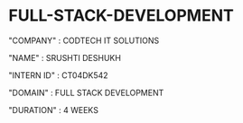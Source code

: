 # FULL-STACK-DEVELOPMENT

"COMPANY" : CODTECH IT SOLUTIONS

"NAME" : SRUSHTI DESHUKH 

"INTERN ID" : CT04DK542

"DOMAIN" : FULL STACK DEVELOPMENT

"DURATION" : 4 WEEKS
